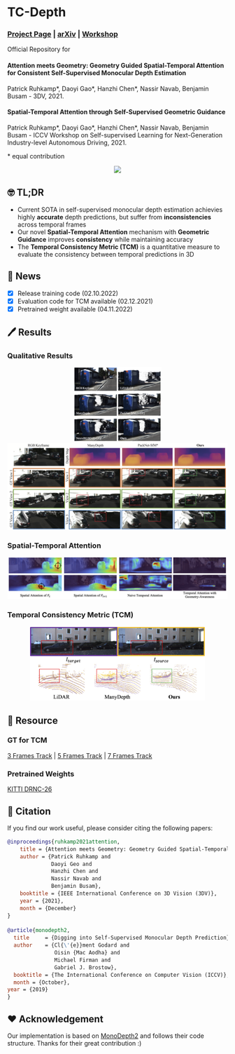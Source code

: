 # TC-Depth
### [Project Page](https://daoyig.github.io/attention_meets_geometry/) | [arXiv](https://arxiv.org/pdf/2110.08192.pdf)  | [Workshop](https://sslad2021.github.io/files/15.pdf)


Official Repository for 
#### Attention meets Geometry: Geometry Guided Spatial-Temporal Attention for Consistent Self-Supervised Monocular Depth Estimation 
Patrick Ruhkamp*, Daoyi Gao*, Hanzhi Chen*, Nassir Navab, Benjamin Busam - 3DV, 2021.   
#### Spatial-Temporal Attention through Self-Supervised Geometric Guidance  
Patrick Ruhkamp*, Daoyi Gao*, Hanzhi Chen*, Nassir Navab, Benjamin Busam - ICCV Workshop on Self-supervised Learning for Next-Generation Industry-level Autonomous Driving, 2021. 

 \* equal contribution

<div align=center><img src="resources/09260052_new.gif"/></div>  

## 🤓 TL;DR
- Current SOTA in self-supervised monocular depth estimation achievies highly **accurate** depth predictions, but suffer from **inconsistencies** across temporal frames
- Our novel **Spatial-Temporal Attention** mechanism with **Geometric Guidance** improves **consistency** while maintaining accuracy
- The **Temporal Consistency Metric (TCM)** is a quantitative measure to evaluate the consistency between temporal predictions in 3D


## 🎇 News
- [x] Release training code (02.10.2022)
- [x] Evaluation code for TCM available (02.12.2021)
- [x] Pretrained weight available (04.11.2022)

## 🖊 Results
### Qualitative Results
<p align="center">
  <img src="resources/teaser.png" alt="teaser figure" width="200" /> <img src="resources/reconstruction.png" alt="reconstruction figure" width="600" />
</p>


### Spatial-Temporal Attention
<p align="center">
  <img src="resources/attention.png" alt="teaser figure" width="800" />
</p>


### Temporal Consistency Metric (TCM)
<p align="center">
  <img src="resources/tcm.png" alt="tcm visualisation" width="400" />
</p>


## 💽 Resource

### GT for TCM
[3 Frames Track](https://drive.google.com/file/d/10ZzZBiY6B6wUzxwtEjwYepstFw7eAnsG/view?usp=sharing) | [5 Frames Track](https://drive.google.com/file/d/1v77HinwmssEH0HQJMjd65jCrgiZc-RaB/view?usp=sharing) | [7 Frames Track](https://drive.google.com/file/d/1XpvPfqR-vZqJmuiemJqklYy-B1yzSBb5/view?usp=sharing)  




[//]: # (Training Procedure &#40;set default settings in ```options.py```&#41;:  )

[//]: # (```)

[//]: # (python train.py)

[//]: # (```)

### Pretrained Weights

[KITTI DRNC-26](https://syncandshare.lrz.de/getlink/fiV2speTBhbN3oTcUh16TG/FullModelDRN26.zip)

[//]: # ([KITTI DRND-54]&#40;https://drive.google.com/file/d/1dcCtYgoPQncjb6E5JkRwYp_PGOImDwS_/view?usp=sharing&#41;)

## 📄 Citation

If you find our work useful, please consider citing the following papers:

```bibtex
@inproceedings{ruhkamp2021attention,
    title = {Attention meets Geometry: Geometry Guided Spatial-Temporal Attention for Consistent Self-Supervised Monocular Depth Estimation},
    author = {Patrick Ruhkamp and
              Daoyi Geo and
              Hanzhi Chen and
              Nassir Navab and
              Benjamin Busam},
    booktitle = {IEEE International Conference on 3D Vision (3DV)},
    year = {2021},
    month = {December}
}

@article{monodepth2,
  title     = {Digging into Self-Supervised Monocular Depth Prediction},
  author    = {Cl{\'{e}}ment Godard and
               Oisin {Mac Aodha} and
               Michael Firman and
               Gabriel J. Brostow},
  booktitle = {The International Conference on Computer Vision (ICCV)},
  month = {October},
year = {2019}
}
```
## ❤ Acknowledgement
Our implementation is based on [MonoDepth2](https://github.com/nianticlabs/monodepth2) and follows their code structure. Thanks for their great contribution :) 

